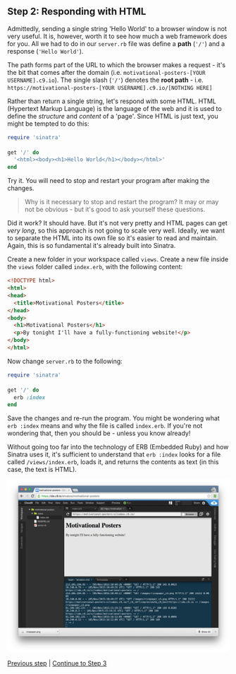 ## Step 2: Responding with HTML
Admittedly, sending a single string 'Hello World' to a browser window is not very useful.  It is, however, worth it to see how much a web framework does for you.  All we had to do in our `server.rb` file was define a **path** (`'/'`) and a response (`'Hello World'`).

The path forms part of the URL to which the browser makes a request - it's the bit that comes after the domain (i.e. `motivational-posters-[YOUR USERNAME].c9.io`).  The single slash (`'/'`) denotes the **root path** - i.e. `https://motivational-posters-[YOUR USERNAME].c9.io/[NOTHING HERE]`

Rather than return a single string, let's respond with some HTML.  HTML (Hypertext Markup Language) is the language of the web and it is used to define the _structure_ and _content_ of a 'page'.  Since HTML is just text, you might be tempted to do this:

```ruby
require 'sinatra'

get '/' do
  '<html><body><h1>Hello World</h1></body></html>'
end
```

Try it.  You will need to stop and restart your program after making the changes.

> Why is it necessary to stop and restart the program?  It may or may not be obvious - but it's good to ask yourself these questions.

Did it work?  It should have.  But it's not very pretty and HTML pages can get _very long_, so this approach is not going to scale very well.  Ideally, we want to separate the HTML into its own file so it's easier to read and maintain.  Again, this is so fundamental it's already built into Sinatra.

Create a new folder in your workspace called `views`.  Create a new file inside the `views` folder called `index.erb`, with the following content:

```html
<!DOCTYPE html>
<html>
<head>
  <title>Motivational Posters</title>
</head>
<body>
  <h1>Motivational Posters</h1>
  <p>By tonight I'll have a fully-functioning website!</p>
</body>
</html>
```

Now change `server.rb` to the following:
```ruby
require 'sinatra'

get '/' do
  erb :index
end
```

Save the changes and re-run the program.  You might be wondering what `erb :index` means and why the file is called `index.erb`.  If you're not wondering that, then you should be - unless you know already!

Without going too far into the technology of ERB (Embedded Ruby) and how Sinatra uses it, it's sufficient to understand that `erb :index` looks for a file called `/views/index.erb`, loads it, and returns the contents as text (in this case, the text is HTML).

![Rendering the page from an ERB file](/images/step_2/rendering_page_from_erb.png)

[Previous step](/steps/1.md) | [Continue to Step 3](/steps/3.md)
